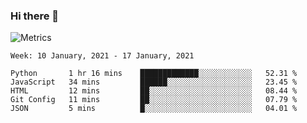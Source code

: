 ### Hi there 👋

![Metrics](https://github.com/radoapx/radoapx/blob/main/github-metrics.svg)

<!--START_SECTION:waka-->
```text
Week: 10 January, 2021 - 17 January, 2021

Python       1 hr 16 mins    █████████████░░░░░░░░░░░░   52.31 % 
JavaScript   34 mins         ██████░░░░░░░░░░░░░░░░░░░   23.45 % 
HTML         12 mins         ██░░░░░░░░░░░░░░░░░░░░░░░   08.44 % 
Git Config   11 mins         ██░░░░░░░░░░░░░░░░░░░░░░░   07.79 % 
JSON         5 mins          █░░░░░░░░░░░░░░░░░░░░░░░░   04.01 % 
```
<!--END_SECTION:waka-->

<!--
**radoapx/radoapx** is a ✨ _special_ ✨ repository because its `README.md` (this file) appears on your GitHub profile.

Here are some ideas to get you started:

- 🔭 I’m currently working on ...
- 🌱 I’m currently learning ...
- 👯 I’m looking to collaborate on ...
- 🤔 I’m looking for help with ...
- 💬 Ask me about ...
- 📫 How to reach me: ...
- 😄 Pronouns: ...
- ⚡ Fun fact: ...
-->
